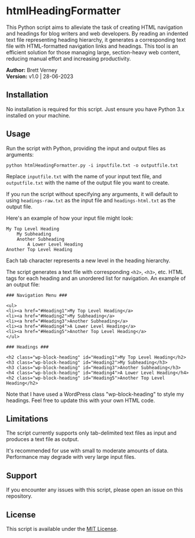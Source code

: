 # htmlHeadingFormatter
This Python script aims to alleviate the task of creating HTML navigation and headings for blog writers and web developers. By reading an indented text file representing heading hierarchy, it generates a corresponding text file with HTML-formatted navigation links and headings. This tool is an efficient solution for those managing large, section-heavy web content, reducing manual effort and increasing productivity.

**Author:** Brett Verney</br>
**Version:** v1.0 | 28-06-2023

## Installation

No installation is required for this script. Just ensure you have Python 3.x installed on your machine.

## Usage

Run the script with Python, providing the input and output files as arguments:

```python htmlHeadingFormatter.py -i inputfile.txt -o outputfile.txt```


Replace `inputfile.txt` with the name of your input text file, and `outputfile.txt` with the name of the output file you want to create.

If you run the script without specifying any arguments, it will default to using `headings-raw.txt` as the input file and `headings-html.txt` as the output file.

Here's an example of how your input file might look:

```
My Top Level Heading
	My Subheading
	Another Subheading
		A Lower Level Heading
Another Top Level Heading
```

Each tab character represents a new level in the heading hierarchy.

The script generates a text file with corresponding `<h2>`, `<h3>`, etc. HTML tags for each heading and an unordered list for navigation. An example of an output file:

```
### Navigation Menu ###

<ul>
<li><a href="#Heading1">My Top Level Heading</a>
<li><a href="#Heading2">My Subheading</a>
<li><a href="#Heading3">Another Subheading</a>
<li><a href="#Heading4">A Lower Level Heading</a>
<li><a href="#Heading5">Another Top Level Heading</a>
</ul>

### Headings ###

<h2 class="wp-block-heading" id="Heading1">My Top Level Heading</h2>
<h3 class="wp-block-heading" id="Heading2">My Subheading</h3>
<h3 class="wp-block-heading" id="Heading3">Another Subheading</h3>
<h4 class="wp-block-heading" id="Heading4">A Lower Level Heading</h4>
<h2 class="wp-block-heading" id="Heading5">Another Top Level Heading</h2>
```

Note that I have used a WordPress class "wp-block-heading" to style my headings. Feel free to update this with your own HTML code.

## Limitations

The script currently supports only tab-delimited text files as input and produces a text file as output.

It's recommended for use with small to moderate amounts of data. Performance may degrade with very large input files.

## Support

If you encounter any issues with this script, please open an issue on this repository.

## License

This script is available under the [MIT License](https://opensource.org/licenses/MIT).
